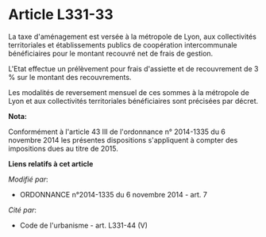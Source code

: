 # Article L331-33

La taxe d'aménagement est versée à la métropole de Lyon,  aux collectivités territoriales et établissements publics de
coopération intercommunale bénéficiaires pour le montant recouvré net de frais de gestion. 

L'Etat effectue un prélèvement pour frais d'assiette et de recouvrement de 3 % sur le montant des recouvrements. 

Les modalités de reversement mensuel de ces sommes à la métropole de Lyon et aux collectivités territoriales bénéficiaires
sont précisées par décret.

**Nota:**

Conformément à l'article 43 III de l'ordonnance n° 2014-1335 du 6 novembre 2014 les présentes dispositions s'appliquent à
compter des impositions dues au titre de 2015.

**Liens relatifs à cet article**

_Modifié par_:

  - ORDONNANCE n°2014-1335 du 6 novembre 2014 - art. 7

_Cité par_:

  - Code de l'urbanisme - art. L331-44 (V)
